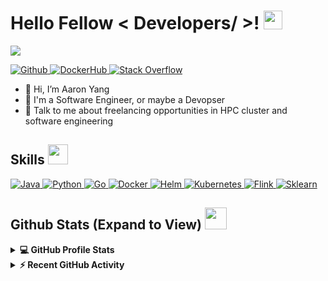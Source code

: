 <h1> Hello Fellow < Developers/ >! <img src = "https://raw.githubusercontent.com/MartinHeinz/MartinHeinz/master/wave.gif" width = 30px> </h1>
<p align='center'>
</p>

<p>
  <a href="https://github.com/DenverCoder1/readme-typing-svg"><img src="https://readme-typing-svg.herokuapp.com?&font=IBM+Plex+Sans&color=abcdef&size=20&lines=Welcome+to+my+GitHub+Profile!;I'm+a+5yr+Software+Developer;I'm+a+Popular+Science+Blogger" /></a>
</p>

<a href="https://github.com/AaronYang0628" target="_blank">
  <img alt="Github" src="https://img.shields.io/badge/-Github-000000?style=for-the-badge&logo=Github&logoColor=white">
</a>
<a href="https://hub.docker.com/u/aaron666" target="_blank">
  <img alt="DockerHub" src="https://img.shields.io/badge/Dockerhub-0077B5?style=for-the-badge&logo=Docker&logoColor=white">
</a>   
<a href="https://stackoverflow.com/users/12835832/aaron-yang" target="_blank">
  <img alt="Stack Overflow" src="https://img.shields.io/badge/Stack_Overflow-FE7A16?style=for-the-badge&logo=stack-overflow&logoColor=white">
</a>  
<!-- <a href="https://www.kaggle.com/aastha124" target="_blank">
  <img alt="Kaggle" src="https://img.shields.io/badge/Kaggle-20BEFF?style=for-the-badge&logo=Kaggle&logoColor=white">
</a>   -->


- 👋 Hi, I’m Aaron Yang
- 💼 I'm a Software Engineer, or maybe a Devopser
- 💬 Talk to me about freelancing opportunities in HPC cluster and software engineering
<!-- - 👯 I’m looking to collaborate on backend software engineering projects -->

<h2> Skills <img src = "https://media2.giphy.com/media/QssGEmpkyEOhBCb7e1/giphy.gif?cid=ecf05e47a0n3gi1bfqntqmob8g9aid1oyj2wr3ds3mg700bl&rid=giphy.gif" width = 32px> </h2>
  <a href="https://www.java.com" target="_blank"> 
    <img alt="Java" src="https://img.shields.io/badge/Java-ED8B00?style=for-the-badge&logo=java&logoColor=white">
  </a>
  <a href="https://www.python.org" target="_blank">
    <img alt="Python" src="https://img.shields.io/badge/Python-3776AB?style=for-the-badge&logo=python&logoColor=white">
  </a>
  <a href="https://scikit-learn.org/" target="_blank">
    <img alt="Go" src="https://img.shields.io/badge/go-00ADD8?style=for-the-badge&logo=GO&logoColor=white">
  </a>
  <a href="https://www.docker.com/" target="_blank">
    <img alt="Docker" src="https://img.shields.io/badge/Docker-2CA5E0?style=for-the-badge&logo=docker&logoColor=white">
  </a>
  <a href="https://helm.sh/" target="_blank">
    <img alt="Helm" src="https://img.shields.io/badge/Helm-0F1689?style=for-the-badge&logo=helm&logoColor=white">
  </a>
  <a href="https://kubernetes.io/" target="_blank">
    <img alt="Kubernetes" src="https://img.shields.io/badge/Kubernetes-3077E2?style=for-the-badge&logo=Kubernetes&logoColor=white">
  </a>
  <a href="https://flink.apache.org/" target="_blank">
    <img alt="Flink" src="https://img.shields.io/badge/Apache%20Flink-E6526F?style=for-the-badge&logo=Apache%20Flink&logoColor=white">
  </a>
  <a href="https://scikit-learn.org/" target="_blank">
    <img alt="Sklearn" src="https://img.shields.io/badge/scikit_learn-F7931E?style=for-the-badge&logo=scikit-learn&logoColor=white">
  </a>

<h2> Github Stats (Expand to View) <img src = "https://i.pinimg.com/originals/65/c4/f4/65c4f452571be1261e9c623f7da488ac.gif" width = 35px> </h2>

<details> 
  <summary><b>💻 GitHub Profile Stats</b></summary>
  <br/>
  <p align="center">
    <a href="https://github.com/AaronYang0628/github-readme-stats"><img alt="Aaron's Github Stats" src="https://github-readme-stats.vercel.app/api?username=AaronYang0628&show_icons=true&count_private=true&theme=algolia" height="192px"/></a>
<br/>
  &nbsp;
	  <img src="https://github-readme-stats.vercel.app/api/top-langs?username=AaronYang0628&show_icons=true&locale=en&layout=compact&theme=algolia" alt="AaronYang0628" height="192px"/>
  <br/>
  </p>
</details>


<details>
  <summary><b>⚡ Recent GitHub Activity</b></summary>
  <br/>
   <a href="https://github.com/AaronYang0628"><img alt="Aaron's Activity Graph" src="https://activity-graph.herokuapp.com/graph?username=AaronYang0628&custom_title=Aaron's%20Contribution%20Graph&theme=react-dark" /></a>
  <br/>

</details>

<br/>

<!-- ## Popular Projects
<a href="https://github.com/aastha12/MDX-Food-Safety-Hackathon">
  <img align="center" src="https://github-readme-stats.vercel.app/api/pin/?username=aastha12&repo=MDX-Food-Safety-Hackathon&theme=onedark" />
</a>  


<a href="https://github.com/aastha12/Loan_Prediction">
  <img align="center" src="https://github-readme-stats.vercel.app/api/pin/?username=aastha12&repo=Loan_Prediction&theme=onedark" />
</a>  -->

